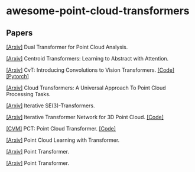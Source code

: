 # awesome-point-cloud-transformers

## Papers

[[Arxiv]](https://arxiv.org/pdf/2104.13044.pdf) Dual Transformer for Point Cloud Analysis.

[[Arxiv]](https://arxiv.org/pdf/2102.08606.pdf) Centroid Transformers: Learning to Abstract with Attention.

[[Arxiv]](https://arxiv.org/pdf/2103.15808.pdf) CvT: Introducing Convolutions to Vision Transformers. [[Code]](https://github.com/microsoft/CvT) [[Pytorch]](https://github.com/rishikksh20/convolution-vision-transformers)

[[Arxiv]](https://arxiv.org/pdf/2007.11679.pdf) Cloud Transformers: A Universal Approach To Point Cloud Processing Tasks. 

[[Arxiv]](https://arxiv.org/pdf/2102.13419.pdf) Iterative SE(3)-Transformers.

[[Arxiv]](https://arxiv.org/pdf/1811.11209.pdf) Iterative Transformer Network for 3D Point Cloud. [[Code]](https://github.com/wentaoyuan/it-net)

[[CVM]](https://link.springer.com/content/pdf/10.1007/s41095-021-0229-5.pdf) PCT: Point Cloud Transformer. [[Code]](https://github.com/MenghaoGuo/PCT)

[[Arxiv]](https://arxiv.org/pdf/2104.13636.pdf) Point Cloud Learning with Transformer.

[[Arxiv]](https://arxiv.org/pdf/2012.09164.pdf) Point Transformer.

[[Arxiv]](https://arxiv.org/pdf/2011.00931.pdf) Point Transformer.

